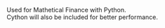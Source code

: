 Used for Mathetical Finance with Python.   
Cython will also be included for better performance.   


